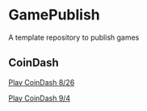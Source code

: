# GamePublish
A template repository to publish games

## CoinDash

[Play CoinDash 8/26](https://wcu-cs-cooperlab.github.io/demo-games-madilynreed/player_scene/)

[Play CoinDash 9/4](https://wcu-cs-cooperlab.github.io/demo-games-madilynreed/main_scene_9_4)
